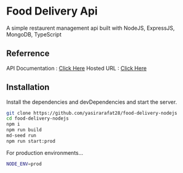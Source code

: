 # Food Delivery Api
 A simple restaurent management api built with NodeJS, ExpressJS, MongoDB, TypeScript

## Referrence 

API Documentation :   [Click Here](https://documenter.getpostman.com/view/9660630/UVkvJYC3/)
Hosted URL :   [Click Here](https://food-delivery-nodejs.herokuapp.com/)

## Installation

Install the dependencies and devDependencies and start the server.

```sh
git clone https://github.com/yasirarafat28/food-delivery-nodejs
cd food-delivery-nodejs
npm i
npm run build
md-seed run
npm run start:prod
```

For production environments...

```sh
NODE_ENV=prod
```
